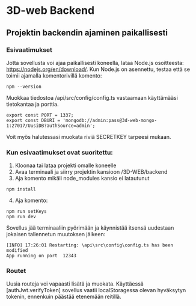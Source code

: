 # 3D-web Backend

## Projektin backendin ajaminen paikallisesti

### Esivaatimukset

Jotta sovellusta voi ajaa paikallisesti koneella, lataa Node.js osoitteesta: https://nodejs.org/en/download/. 
Kun Node.js on asennettu, testaa että se toimii ajamalla komentorivillä komento:

```
npm --version
```

Muokkaa tiedostoa /api/src/config/config.ts vastaamaan käyttämääsi tietokantaa ja porttia.
```
export const PORT = 1337;
export const DBURI = 'mongodb://admin:pass@3d-web-mongo-1:27017/UusiDB?authSource=admin';
```
Voit myös halutessasi muokata riviä SECRETKEY tarpeesi mukaan.

### Kun esivaatimukset ovat suoritettu:

1. Kloonaa tai lataa projekti omalle koneelle
2. Avaa terminaali ja siirry projektin kansioon /3D-WEB/backend
3. Aja komento mikäli node_modules kansio ei latautunut
```
npm install
```
4. Aja komento:
```
npm run setKeys
npm run dev
```
Sovellus jää terminaaliin pyörimään ja käynnistää itsensä uudestaan jokaisen tallennetun muutoksen jälkeen:
```
[INFO] 17:26:01 Restarting: \api\src\config\config.ts has been modified
App running on port  12343
```

### Routet

Uusia routeja voi vapaasti lisätä ja muokata. Käyttäessä [authJwt.verifyToken] sovellus vaatii localStoragessa olevan hyväksytyn tokenin, ennenkuin päästää etenemään reitillä.
